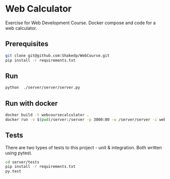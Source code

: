 # Web Calculator
Exercise for Web Development Course.
Docker compose and code for a web calculator.

## Prerequisites
```sh
git clone git@github.com:Shakedp/WebCourse.git
pip install -r requirements.txt
```

## Run
```sh
python  ./server/server/server.py
```

## Run with docker
```sh
docker build -t webcoursecalculator .
docker run -v $(pwd)/server:/server -p 3000:80 -w /server/server -i webcoursecalculator python3 server.py --host 0.0.0.0 --port 80
```

## Tests
There are two types of tests to this project - unit & integration. Both written using pytest.
```sh
cd server/tests
pip install -r requirements.txt
py.test
```